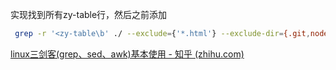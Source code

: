 实现找到所有zy-table行，然后之前添加<!-- prettier-ignore -->
```bash
 grep -r '<zy-table\b' ./ --exclude={'*.html'} --exclude-dir={.git,node_modules,resources,built} |awk -e '❯ grep -r '<zy-table\b' ./ --exclude={'*.html'} --exclude-dir={.git,node_modules,resources,built} |awk -F ':' '{print $1}'odules,resources,built} |awk -F ':' '{print $1}'| xargs sed -i '/<zy-table/i<!-- prettier-ignore -->'
```
[linux三剑客(grep、sed、awk)基本使用 - 知乎 (zhihu.com)](https://zhuanlan.zhihu.com/p/532822255)